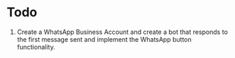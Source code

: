 # Todo

1. Create a WhatsApp Business Account and create a bot that responds to the first message sent and implement the WhatsApp button functionality.
